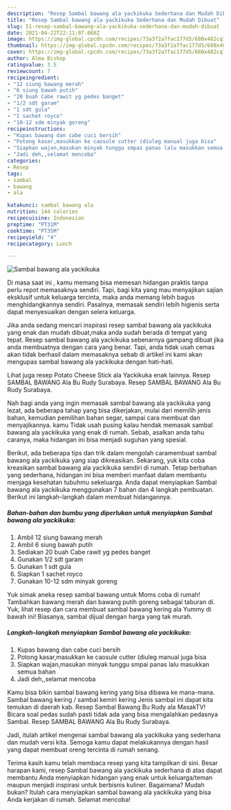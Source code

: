 ```yaml
---
description: "Resep Sambal bawang ala yackikuka Sederhana dan Mudah Dibuat"
title: "Resep Sambal bawang ala yackikuka Sederhana dan Mudah Dibuat"
slug: 51-resep-sambal-bawang-ala-yackikuka-sederhana-dan-mudah-dibuat
date: 2021-04-22T22:11:07.868Z
image: https://img-global.cpcdn.com/recipes/73a3f2a7fac177d5/680x482cq70/sambal-bawang-ala-yackikuka-foto-resep-utama.jpg
thumbnail: https://img-global.cpcdn.com/recipes/73a3f2a7fac177d5/680x482cq70/sambal-bawang-ala-yackikuka-foto-resep-utama.jpg
cover: https://img-global.cpcdn.com/recipes/73a3f2a7fac177d5/680x482cq70/sambal-bawang-ala-yackikuka-foto-resep-utama.jpg
author: Alma Bishop
ratingvalue: 3.5
reviewcount: 7
recipeingredient:
- "12 siung bawang merah"
- "6 siung bawah putih"
- "20 buah Cabe rawit yg pedes banget"
- "1/2 sdt garam"
- "1 sdt gula"
- "1 sachet royco"
- "10-12 sdm minyak goreng"
recipeinstructions:
- "Kupas bawang dan cabe cuci bersih"
- "Potong kasar,masukkan ke caosule cutter (diuleg manual juga bisa"
- "Siapkan wajan,masukan minyak tunggu smpai panas lalu masukkan semua bahan"
- "Jadi deh,,selamat mencoba"
categories:
- Resep
tags:
- sambal
- bawang
- ala

katakunci: sambal bawang ala 
nutrition: 144 calories
recipecuisine: Indonesian
preptime: "PT31M"
cooktime: "PT35M"
recipeyield: "4"
recipecategory: Lunch

---
```



![Sambal bawang ala yackikuka](https://img-global.cpcdn.com/recipes/73a3f2a7fac177d5/680x482cq70/sambal-bawang-ala-yackikuka-foto-resep-utama.jpg)

Di masa  saat ini , kamu memang bisa memesan hidangan praktis tanpa perlu repot memasaknya sendiri. Tapi, bagi kita yang mau menyajikan sajian eksklusif untuk keluarga tercinta, maka anda memang lebih bagus menghidangkannya sendiri. Pasalnya, memasak sendiri lebih higienis serta dapat menyesuaikan dengan selera keluarga.

Jika anda sedang mencari inspirasi resep sambal bawang ala yackikuka yang enak dan mudah dibuat,maka anda sudah berada di tempat yang tepat. Resep sambal bawang ala yackikuka  sebenarnya gampang dibuat jika anda membuatnya dengan cara yang benar. Tapi, anda tidak usah cemas akan tidak berhasil dalam memasaknya 
sebab di artikel ini kami akan mengupas sambal bawang ala yackikuka dengan hati-hati.  

Lihat juga resep Potato Cheese Stick ala Yackikuka enak lainnya. Resep SAMBAL BAWANG Ala Bu Rudy Surabaya. Resep SAMBAL BAWANG Ala Bu Rudy Surabaya.

Nah bagi anda yang ingin memasak sambal bawang ala yackikuka yang lezat, ada beberapa tahap yang bisa dikerjakan, mulai dari memilih jenis bahan, kemudian pemilihan bahan segar, sampai cara membuat dan menyajikannya. kamu Tidak usah pusing kalau hendak memasak sambal bawang ala yackikuka yang enak di rumah. Sebab, asalkan anda  tahu caranya, maka hidangan ini bisa menjadi suguhan yang spesial.

Berikut, ada beberapa tips dan trik dalam mengolah caramembuat sambal bawang ala yackikuka yang siap dikreasikan. Sekarang, yuk kita coba kreasikan sambal bawang ala yackikuka sendiri di rumah. Tetap berbahan yang sederhana, hidangan ini bisa memberi manfaat dalam membantu menjaga kesehatan tubuhmu sekeluarga. Anda dapat menyiapkan Sambal bawang ala yackikuka menggunakan 7 bahan dan 4 langkah pembuatan. Berikut ini langkah-langkah dalam membuat hidangannya.

<!--inarticleads1-->

##### Bahan-bahan dan bumbu yang diperlukan untuk menyiapkan Sambal bawang ala yackikuka:

1. Ambil 12 siung bawang merah
1. Ambil 6 siung bawah putih
1. Sediakan 20 buah Cabe rawit yg pedes banget
1. Gunakan 1/2 sdt garam
1. Gunakan 1 sdt gula
1. Siapkan 1 sachet royco
1. Gunakan 10-12 sdm minyak goreng


Yuk simak aneka resep sambal bawang untuk Moms coba di rumah! Tambahkan bawang merah dan bawang putih goreng sebagai taburan di. Yuk, lihat resep dan cara membuat sambal bawang kering ala Yummy di bawah ini! Biasanya, sambal dijual dengan harga yang tak murah. 

<!--inarticleads2-->

##### Langkah-langkah menyiapkan Sambal bawang ala yackikuka:

1. Kupas bawang dan cabe cuci bersih
1. Potong kasar,masukkan ke caosule cutter (diuleg manual juga bisa
1. Siapkan wajan,masukan minyak tunggu smpai panas lalu masukkan semua bahan
1. Jadi deh,,selamat mencoba


Kamu bisa bikin sambal bawang kering yang bisa dibawa ke mana-mana. Sambal bawang kering / sambal kemiri kering Jenis sambal ini dapat kita temukan di daerah kab. Resep Sambal Bawang Bu Rudy ala MasakTV! Bicara soal pedas sudah pasti tidak ada yang bisa mengalahkan pedasnya Sambal. Resep SAMBAL BAWANG Ala Bu Rudy Surabaya. 

Jadi, itulah artikel mengenai  sambal bawang ala yackikuka  yang sederhana dan mudah versi kita. Semoga kamu dapat melakukannya dengan hasil yang dapat membuat oreng tercinta di rumah senang. 

Terima kasih kamu telah membaca resep yang kita tampilkan di sini. Besar harapan kami, resep  Sambal bawang ala yackikuka sederhana di atas dapat membantu Anda menyiapkan hidangan yang enak untuk keluarga/teman maupun menjadi inspirasi untuk berbisnis kuliner. Bagaimana? Mudah bukan? Itulah cara menyiapkan sambal bawang ala yackikuka yang bisa Anda kerjakan di rumah. Selamat mencoba!

